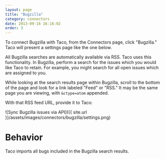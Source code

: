 ```yaml
---
layout: page
title: "Bugzilla"
category: connectors
date: 2013-09-16 16:16:02
order: 3
---
```


To connect Bugzilla with Taco, from the Connectors page, click "Bugzilla."
Taco will present a settings page like the one below.

All Bugzilla searches are automatically available via RSS. Taco uses
this functionality. In Bugzilla, perform a search for the issues which
you would like Taco to retain. For example, you might search for all
open issues which are assigned to you.

While looking at the search results page within Bugzilla, scroll to the
bottom of the page and look for a link labeled "Feed" or "RSS." It may
be the same page you are viewing, with `&ctype=atom` appended.

With that RSS feed URL, provide it to Taco:

![Sync Bugzilla issues via API]({{ site.url }}/assets/images/connectors/bugzilla/settings.png)


# Behavior

Taco imports all bugs included in the Bugzilla search results.
